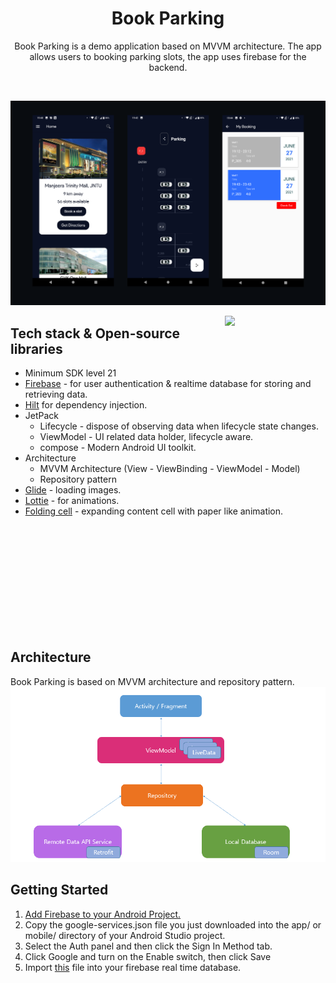 <h1 align="center">Book Parking</h1>

<p align="center">  
Book Parking is a demo application based on MVVM architecture. The app allows users to booking parking slots, the app uses firebase for the backend.
</p>
</br>
<p align="center">
<img src="/screenshots/row.png"/>
</p>


<img src="/screenshots/appworking.gif" align="right" width="32%"/>

## Tech stack & Open-source libraries
- Minimum SDK level 21
- [Firebase](https://firebase.google.com/) - for user authentication & realtime database for storing and retrieving data. 
- [Hilt](https://dagger.dev/hilt/) for dependency injection.
- JetPack
  - Lifecycle - dispose of observing data when lifecycle state changes.
  - ViewModel - UI related data holder, lifecycle aware.
  - compose - Modern Android UI toolkit.
- Architecture
  - MVVM Architecture (View - ViewBinding - ViewModel - Model)
  - Repository pattern
- [Glide](https://github.com/bumptech/glide) - loading images.
- [Lottie](https://github.com/airbnb/lottie-android) - for animations.
- [Folding cell](https://github.com/Ramotion/folding-cell) - expanding content cell with paper like animation.
</br>
</br>
</br>
</br>
</br>
</br>
</br>
</br>
</br>
</br>

## Architecture
Book Parking is based on MVVM architecture and repository pattern.
![architecture](/screenshots/architecture.png)

## Getting Started

1. [Add Firebase to your Android Project.](https://firebase.google.com/docs/android/setup)
2. Copy the google-services.json file you just downloaded into the app/ or mobile/ directory of your Android Studio project.
3. Select the Auth panel and then click the Sign In Method tab.
4. Click Google and turn on the Enable switch, then click Save
5. Import [this](/screenshots/book_parking_export.json) file into your firebase real time database.

